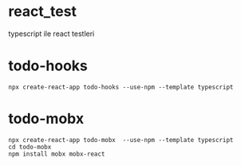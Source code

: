 # react_test
typescript ile react testleri

todo-hooks
========    
	npx create-react-app todo-hooks --use-npm --template typescript

todo-mobx
=============
    npx create-react-app todo-mobx  --use-npm --template typescript
    cd todo-mobx
    npm install mobx mobx-react

